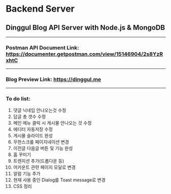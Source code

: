 # Backend Server
## Dinggul Blog API Server with Node.js &amp; MongoDB
***
### Postman API Document Link: <https://documenter.getpostman.com/view/15146904/2s8YzRxhtC>
***
### Blog Preview Link: <https://dinggul.me>
***
### To do list:
  1. 댓글 닉네임 안나오는것 수정
  2. 답글 총 갯수 수정
  3. 메인 메뉴 클릭 시 게시물 안나오는 것 수정
  4. 에디터 자동저장 수정
  5. 게시물 슬라이드 완성
  6. 무한스크롤 페이지네이션 변경
  7. 이전글 다음글 버튼 및 기능 완성
  8. 홈 꾸미기
  9. 트렌지션 추가(드롭다운 등)
  10. 어카운트 관련 페이지 모달로 변경
  11. 알람 기능 추가
  12. 현재 사용 중인 Dialog를 Toast message로 변경
  13. CSS 정리
